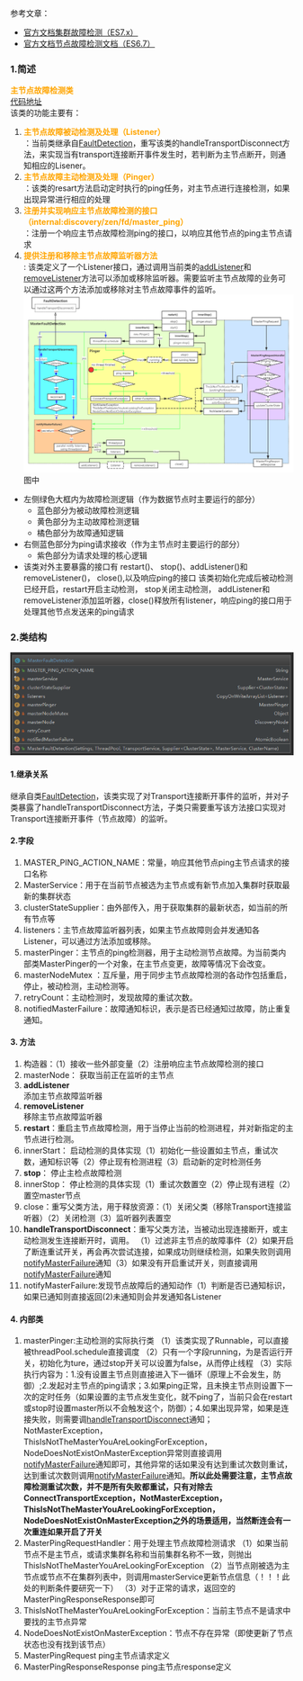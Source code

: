 参考文章：
- [官方文档集群故障检测（ES7.x）](https://www.elastic.co/guide/en/elasticsearch/reference/7.x/cluster-fault-detection.html)
- [官方文档节点故障检测文档（ES6.7）](https://www.elastic.co/guide/en/elasticsearch/reference/6.7/modules-discovery-zen.html#fault-detection)

### 1.简述
**<font style="color:Orange">主节点故障检测类</font>**<br>
[代码地址](https://github.com/mushao999/elasticsearch/blob/6.5_michelmu_note/server/src/main/java/org/elasticsearch/discovery/zen/MasterFaultDetection.java)<br>
该类的功能主要有：
1. **<font style="color:Orange">主节点故障被动检测及处理（Listener）</font>**<br>：当前类继承自[FaultDetection](./FaultDetection.md)，重写该类的handleTransportDisconnect方法，来实现当有transport连接断开事件发生时，若判断为主节点断开，则通知相应的Lisener。
2. **<font style="color:Orange">主节点故障主动检测及处理（Pinger）</font>**<br>：该类的resart方法启动定时执行的ping任务，对主节点进行连接检测，如果出现异常进行相应的处理
3. **<font style="color:Orange">注册并实现响应主节点故障检测的接口（internal:discovery/zen/fd/master_ping）</font>**<br>：注册一个响应主节点故障检测ping的接口，以响应其他节点的ping主节点请求
4. **<font style="color:Orange">提供注册和移除主节点故障监听器方法</font>**<br>: 该类定义了一个Listener接口，通过调用当前类的[addListener](#addListener)和[removeListener](#removeListener)方法可以添加或移除监听器。需要监听主节点故障的业务可以通过这两个方法添加或移除对主节点故障事件的监听。
![MasterFaultDetectionProcess](../../../../images/MasterFaultDetectionProcess.png)
图中<br>
- 左侧绿色大框内为故障检测逻辑（作为数据节点时主要运行的部分）
  - 蓝色部分为被动故障检测逻辑
  - 黄色部分为主动故障检测逻辑
  - 橘色部分为故障通知逻辑
- 右侧蓝色部分为ping请求接收（作为主节点时主要运行的部分）
  - 紫色部分为请求处理的核心逻辑
- 该类对外主要暴露的接口有 restart()、 stop()、addListener()和removeListener()， close(),以及响应ping的接口
该类初始化完成后被动检测已经开启，restart开启主动检测， stop关闭主动检测， addListener和removeListener添加监听器，close()释放所有listener，响应ping的接口用于处理其他节点发送来的ping请求
### 2.类结构
![类图](../../../../images/MasterFaultDetection.png)
#### 1.继承关系
继承自类[FaultDetection](./FaultDetection.md)，该类实现了对Transport连接断开事件的监听，并对子类暴露了handleTransportDisconnect方法，子类只需要重写该方法接口实现对Transport连接断开事件（节点故障）的监听。
#### 2.字段
1. MASTER_PING_ACTION_NAME：常量，响应其他节点ping主节点请求的接口名称
2. MasterService：用于在当前节点被选为主节点或有新节点加入集群时获取最新的集群状态
3. clusterStateSupplier：由外部传入，用于获取集群的最新状态，如当前的所有节点等
4. listeners：主节点故障监听器列表，如果主节点故障则会并发通知各Listener，可以通过方法添加或移除。
5. masterPinger：主节点的ping检测器，用于主动检测节点故障。为当前类内部类MasterPinger的一个对象，在主节点变更，故障等情况下会改变。
6. masterNodeMutex ：互斥量，用于同步主节点故障检测的各动作包括重启，停止，被动检测，主动检测等。
7. retryCount：主动检测时，发现故障的重试次数。
8. notifiedMasterFailure：故障通知标识，表示是否已经通知过故障，防止重复通知。
#### 3. 方法
1. 构造器：（1）接收一些外部变量（2）注册响应主节点故障检测的接口
2. masterNode： 获取当前正在监听的主节点
3. <span id="addListener">**addListener**</span><br>添加主节点故障监听器
4. <span id="removeListener">**removeListener**</span><br>移除主节点故障监听器
5. **restart**：重启主节点故障检测，用于当停止当前的检测进程，并对新指定的主节点进行检测。
6. innerStart： 启动检测的具体实现（1）初始化一些设置如主节点，重试次数，通知标识等（2）停止现有检测进程（3）启动新的定时检测任务
7. **stop**： 停止主检点故障检测
8. innerStop： 停止检测的具体实现（1）重试次数置空（2）停止现有进程（2）置空master节点
9. close：重写父类方法，用于释放资源：（1）关闭父类（移除Transport连接监听器）（2）关闭检测（3）监听器列表置空
10. **handleTransportDisconnect**：重写父类方法，当被动出现连接断开，或主动检测发生连接断开时，调用。
（1）过滤非主节点的故障事件（2）如果开启了断连重试开关，再会再次尝试连接，如果成功则继续检测，如果失败则调用[notifyMasterFailure](#notifyMasterFailure)通知（3）如果没有开启重试开关，则直接调用[notifyMasterFailure](#notifyMasterFailure)通知
11. <span id=notifyMasterFailure>notifyMasterFailure</span>:发现节点故障后的通知动作（1）判断是否已通知标识，如果已通知则直接返回(2)未通知则会并发通知各Listener
#### 4. 内部类
1. masterPinger:主动检测的实际执行类
（1）该类实现了Runnable，可以直接被threadPool.schedule直接调度
（2）只有一个字段running，为是否运行开关，初始化为ture，通过stop开关可以设置为false，从而停止线程
（3）实际执行内容为：1.没有设置主节点则直接进入下一循环（原理上不会发生，防御）;2.发起对主节点的ping请求；3.如果ping正常，且未换主节点则设置下一次的定时任务（如果设置的主节点发生变化，就不ping了，当前只会在restart或stop时设置master所以不会触发这个，防御）；4.如果出现异常，如果是连接失败，则需要调[handleTransportDisconnect](#handleTransportDisconnect)通知；NotMasterException，ThisIsNotTheMasterYouAreLookingForException，NodeDoesNotExistOnMasterException异常则直接调用[notifyMasterFailure](#notifyMasterFailure)通知即可，其他异常的话如果没有达到重试次数则重试，达到重试次数则调用[notifyMasterFailure](#notifyMasterFailure)通知。**所以此处需要注意，主节点故障检测重试次数，并不是所有失败都重试，只有对除去ConnectTransportException，NotMasterException，ThisIsNotTheMasterYouAreLookingForException，NodeDoesNotExistOnMasterException之外的场景适用，当然断连会有一次重连如果开启了开关**
2. MasterPingRequestHandler：用于处理主节点故障检测请求
（1）如果当前节点不是主节点，或请求集群名称和当前集群名称不一致，则抛出ThisIsNotTheMasterYouAreLookingForException
（2）当节点刚被选为主节点或节点不在集群列表中，则调用masterService更新节点信息（！！！此处的判断条件要研究一下）
（3）对于正常的请求，返回空的MasterPingResponseResponse即可
3. ThisIsNotTheMasterYouAreLookingForException：当前主节点不是请求中要找的主节点异常
4. NodeDoesNotExistOnMasterException：节点不存在异常（即使更新了节点状态也没有找到该节点）
5. MasterPingRequest ping主节点请求定义
6. MasterPingResponseResponse ping主节点response定义
